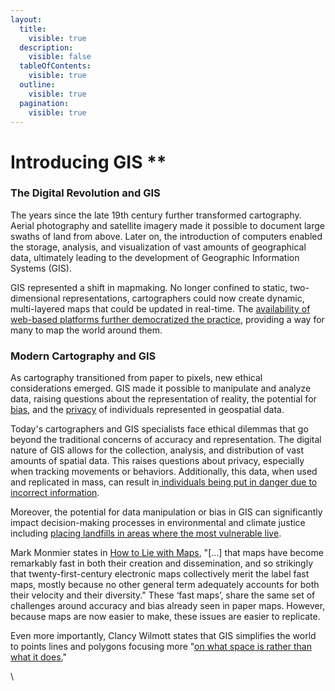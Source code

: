 ```yaml
---
layout:
  title:
    visible: true
  description:
    visible: false
  tableOfContents:
    visible: true
  outline:
    visible: true
  pagination:
    visible: true
---
```


# Introducing GIS \*\*

### The Digital Revolution and GIS

The years since the late 19th century further transformed cartography. Aerial photography and satellite imagery made it possible to document large swaths of land from above. Later on, the introduction of computers enabled the storage, analysis, and visualization of vast amounts of geographical data, ultimately leading to the development of Geographic Information Systems (GIS).

GIS represented a shift in mapmaking. No longer confined to static, two-dimensional representations, cartographers could now create dynamic, multi-layered maps that could be updated in real-time. The [availability of web-based platforms further democratized the practice](https://www.bloomberg.com/news/newsletters/2022-03-09/maplab-the-case-for-a-cartographer-s-code-of-ethics?embedded-checkout=true), providing a way for many to map the world around them.

### Modern Cartography and GIS

As cartography transitioned from paper to pixels, new ethical considerations emerged. GIS made it possible to manipulate and analyze data, raising questions about the representation of reality, the potential for [bias](https://www.theguardian.com/news/datablog/2015/apr/28/the-hidden-biases-of-geodata), and the [privacy](http://kth.diva-portal.org/smash/get/diva2:1781428/FULLTEXT01.pdf) of individuals represented in geospatial data.

Today's cartographers and GIS specialists face ethical dilemmas that go beyond the traditional concerns of accuracy and representation. The digital nature of GIS allows for the collection, analysis, and distribution of vast amounts of spatial data. This raises questions about privacy, especially when tracking movements or behaviors. Additionally, this data, when used and replicated in mass, can result in[ individuals being put in danger due to incorrect information](https://gizmodo.com/how-cartographers-for-the-u-s-military-inadvertently-c-1830758394).

Moreover, the potential for data manipulation or bias in GIS can significantly impact decision-making processes in environmental and climate justice including [placing landfills in areas where the most vulnerable live](https://www.scientificamerican.com/article/the-father-of-environmental-justice-exposes-the-geography-of-inequity/).

Mark Monmier states in [How to Lie with Maps](https://press.uchicago.edu/ucp/books/book/chicago/H/bo27400568.html), "\[...] that maps have become remarkably fast in both their creation and dissemination, and so strikingly that twenty-first-century electronic maps collectively merit the label fast maps, mostly because no other general term adequately accounts for both their velocity and their diversity." These ‘fast maps’, share the same set of challenges around accuracy and bias already seen in paper maps. However, because maps are now easier to make, these issues are easier to replicate.&#x20;

Even more importantly, Clancy Wilmott states that GIS simplifies the world to points lines and polygons focusing more "[on what space is rather than what it does.](https://datasciencebydesign.org/blog/from-coastlines-to-coast-traces)"

\
